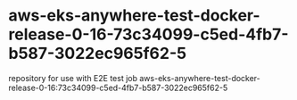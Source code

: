 # aws-eks-anywhere-test-docker-release-0-16-73c34099-c5ed-4fb7-b587-3022ec965f62-5
repository for use with E2E test job aws-eks-anywhere-test-docker-release-0-16:73c34099-c5ed-4fb7-b587-3022ec965f62-5
